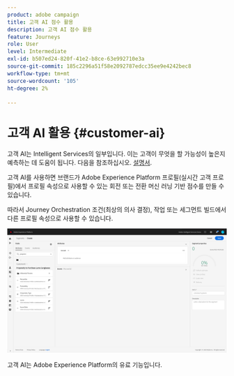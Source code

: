 ```yaml
---
product: adobe campaign
title: 고객 AI 점수 활용
description: 고객 AI 점수 활용
feature: Journeys
role: User
level: Intermediate
exl-id: b507ed24-820f-41e2-b8ce-63e992710e3a
source-git-commit: 185c2296a51f58e2092787edcc35ee9e4242bec8
workflow-type: tm+mt
source-wordcount: '105'
ht-degree: 2%

---
```


# 고객 AI 활용 {#customer-ai}

고객 AI는 Intelligent Services의 일부입니다. 이는 고객이 무엇을 할 가능성이 높은지 예측하는 데 도움이 됩니다. 다음을 참조하십시오. [설명서](https://experienceleague.adobe.com/docs/experience-platform/intelligent-services/customer-ai/overview.html).

고객 AI를 사용하면 브랜드가 Adobe Experience Platform 프로필(실시간 고객 프로필)에서 프로필 속성으로 사용할 수 있는 회전 또는 전환 머신 러닝 기반 점수를 만들 수 있습니다.

따라서 Journey Orchestration 조건(최상의 의사 결정), 작업 또는 세그먼트 빌드에서 다른 프로필 속성으로 사용할 수 있습니다.

![](../assets/customer-ai.png)

고객 AI는 Adobe Experience Platform의 유료 기능입니다.
